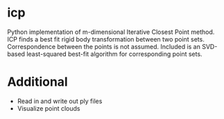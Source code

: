 # icp
Python implementation of m-dimensional Iterative Closest Point method.  ICP finds a best fit rigid body transformation between two point sets.  Correspondence between the points is not assumed. Included is an SVD-based least-squared best-fit algorithm for corresponding point sets.


# Additional 
 - Read in and write out ply files
 - Visualize point clouds
